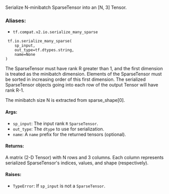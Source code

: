 
Serialize N-minibatch SparseTensor into an [N, 3] Tensor.
### Aliases:
- `tf.compat.v2.io.serialize_many_sparse`

```
 tf.io.serialize_many_sparse(
    sp_input,
    out_type=tf.dtypes.string,
    name=None
)
```

The SparseTensor must have rank R greater than 1, and the first dimension is treated as the minibatch dimension. Elements of the SparseTensor must be sorted in increasing order of this first dimension. The serialized SparseTensor objects going into each row of the output Tensor will have rank R-1.

The minibatch size N is extracted from sparse_shape[0].
#### Args:
- `sp_input`: The input rank `R` `SparseTensor`.
- `out_type`: The `dtype` to use for serialization.
- `name`: A `name` prefix for the returned tensors (optional).
#### Returns:

A matrix (2-D Tensor) with N rows and 3 columns. Each column represents serialized SparseTensor's indices, values, and shape (respectively).
#### Raises:
- `TypeError`: If `sp_input` is not a `SparseTensor`.
